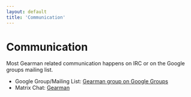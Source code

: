 ```yaml
---
layout: default
title: 'Communication'
---
```


# Communication

Most Gearman related communication happens on IRC or on the Google groups mailing list.

 * Google Group/Mailing List: [Gearman group on Google Groups](http://groups.google.com/group/gearman)
 * Matrix Chat: [Gearman](https://matrix.to/#/#gearman:spamaps.ems.host)
